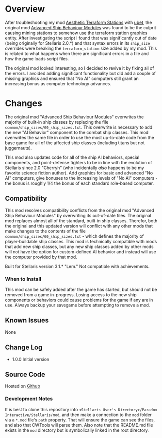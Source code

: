 # Overview

After troubleshooting my mod [Aesthetic Terraform Stations](https://steamcommunity.com/sharedfiles/filedetails/?id=2622411084) with [ubet](https://steamcommunity.com/profiles/76561198014040436), the original mod [Advanced Ship Behaviour Modules](https://steamcommunity.com/sharedfiles/filedetails/?id=790455347) was found to be the culprit causing mining stations to somehow use the terraform station graphics entity.  After investigating the script I found that was significantly out of date (being originally for Stellaris 2.0.*) and that syntax errors in its `ship_size` overrides were breaking the `terraform_station` size added by my mod.  This is related to what happens when there are significant errors in a file and how the game loads script files.

The original mod looked interesting, so I decided to revive it by fixing all of the errors.  I avoided adding significant functionality but did add a couple of missing graphics and ensured that "No AI" computers still grant an increasing bonus as computer technology advances.

# Changes

The original mod "Advanced Ship Behaviour Modules" overwrites the majority of built-in ship classes by replacing the file `common/ship_sizes/00_ship_sizes.txt`.  This overwrite is necessary to add the new "AI Behavior" component to the combat ship classes.  This mod overwrites the same file in order to use the most up-to-date code from the base game for all of the affected ship classes (including titans but not juggernauts).

This mod also updates code for all of the ship AI behaviors, special components, and point-defense fighters to be in line with the evolution of Stellaris since 2.0 "Cherryh" (who incidentally _also_ happens to be my favorite science fiction author).  Add graphics for basic and advanced "No AI" computers, give bonuses to the increasing levels of "No AI" computers - the bonus is roughly 1/4 the bonus of each standard role-based computer.

## Compatibility

This mod resolves compatibility conflicts from the original mod "Advanced Ship Behaviour Modules" by overwriting its out-of-date files.  The original mod replaces almost all of the standard, built-in ship classes.  Therefor, both the original and this updated version will conflict with any other mods that make changes to the contents of  the file `common/ship_sizes/00_ship_sizes.txt` - which defines the majority of player-buildable ship classes.  This mod is technically compatible with mods that add new ship classes, but any new ship classes added by other mods will not have the option for custom-defined AI behavior and instead will use the computer provided by that mod.

Built for Stellaris version 3.1.* "Lem."  Not compatible with achievements.

### When to Install

This mod can be safely added after the game has started, but should not be removed from a game in-progress.  Losing access to the new ship components or behaviors could cause problems for the game if any are in use.  Always backup your savegame before attempting to remove a mod.

## Known Issues

None

## Change Log

* 1.0.0 Initial version

## Source Code

Hosted on [Github](https://github.com/corsairmarks/advanced_ship_behaviour_modules_revisited)

### Development Notes

It is best to clone this repository into `<Stellaris User's Directory>/Paradox Interactive/Stellaris/mod`, and then make a connection to the `mod` folder via a `*.mod` file's `path` property.  That will ensure the game can see the files, and also that CWTools will parse them.  Also note that the README.md file exists in the `mod` directory but is symbolically linked in the root directory.